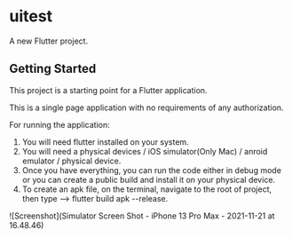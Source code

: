 # uitest

A new Flutter project.

## Getting Started

This project is a starting point for a Flutter application.

This is a single page application with no requirements of any authorization.

For running the application:

1. You will need flutter installed on your system.
2. You will need a physical devices / iOS simulator(Only Mac) / anroid emulator / physical device.
3. Once you have everything, you can run the code either in debug mode or you can create a public build and install it on your physical device.
4. To create an apk file, on the terminal, navigate to the root of project, then type --> flutter build apk --release.

![Screenshot](Simulator Screen Shot - iPhone 13 Pro Max - 2021-11-21 at 16.48.46)

